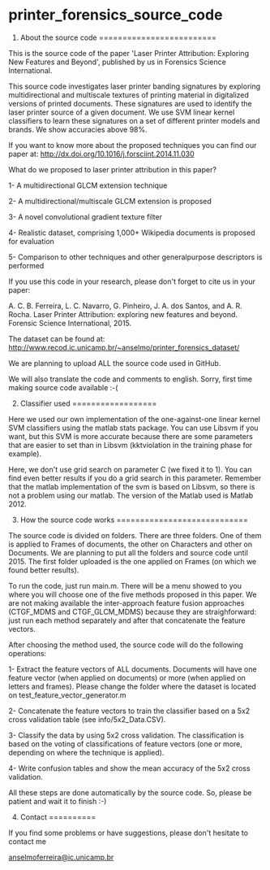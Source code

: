 printer_forensics_source_code
=============================

1. About the source code
=========================

This is the source code of the paper 'Laser Printer Attribution: Exploring New Features and Beyond', published by us in Forensics Science International.

This source code investigates laser printer banding signatures by exploring multidirectional and multiscale textures of printing 
material in digitalized versions of printed documents. These signatures are used to identify the laser printer 
source of a given document. We use SVM linear kernel classifiers to learn these signatures on a set of 
different printer models and brands. We show accuracies above 98%. 

If you want to know more about the proposed techniques you can find our paper at: http://dx.doi.org/10.1016/j.forsciint.2014.11.030

What do we proposed to laser printer attribution in this paper?

1- A multidirectional GLCM extension technique

2- A multidirectional/multiscale GLCM extension is proposed

3- A novel convolutional gradient texture filter

4- Realistic dataset, comprising 1,000+ Wikipedia documents is proposed for evaluation

5- Comparison to other techniques and other generalpurpose descriptors is performed

If you use this code in your research, please don't forget to cite us in your paper:

A. C. B. Ferreira, L. C. Navarro, G. Pinheiro, J. A. dos Santos, and A. R. Rocha. Laser Printer Attribution: 
exploring new features and beyond. Forensic Science International, 2015.

The dataset can be found at: http://www.recod.ic.unicamp.br/~anselmo/printer_forensics_dataset/

We are planning to upload ALL the source code used in GitHub. 

We will also translate the code and comments to english. Sorry, first time making source code available :-(

2. Classifier used
==================

Here we used our own implementation of the one-against-one linear kernel SVM classifiers using the 
matlab stats package. You can use Libsvm if you want, but this SVM is more accurate because there are some parameters that are easier to set than in Libsvm (kktviolation in the training phase for example). 

Here, we don't use grid search on parameter C (we fixed it to 1). You can find even better results if you do a grid search in this parameter. Remember that the matlab implementation of the svm is based on Libsvm, so there is not a problem using our matlab. The version of the Matlab used is Matlab 2012.  

3. How the source code works
============================

The source code is divided on folders. There are three folders. One of them is applied to Frames of documents, 
the other on Characters and other on Documents. We are planning to put all the folders and source code until 2015.
The first folder uploaded is the one applied on Frames (on which we found better results).

To run the code, just run main.m. There will be a menu showed to you where you will choose one of the five methods 
proposed in this paper. We are not making available the inter-approach feature fusion approaches (CTGF_MDMS and CTGF_GLCM_MDMS) 
because they are straighforward: just run each method separately and after that concatenate the feature vectors.

After choosing the method used, the source code will do the following operations:

1- Extract the feature vectors of ALL documents. Documents will have one feature vector 
(when applied on documents) or more (when applied on letters and frames). Please change the folder 
where the dataset is located on test_feature_vector_generator.m

2- Concatenate the feature vectors to train the classifier based on a 5x2 cross validation 
table (see info/5x2_Data.CSV).

3- Classify the data by using 5x2 cross validation. The classification is based on 
the voting of classifications of feature vectors (one or more, depending on where the technique is applied).

4- Write confusion tables and show the mean accuracy of the 5x2 cross validation.

All these steps are done automatically by the source code. So, please be patient and wait it to finish :-)

4. Contact
==========

If you find some problems or have suggestions, please don't hesitate to contact me

anselmoferreira@ic.unicamp.br


